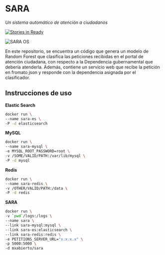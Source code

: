 # SARA

_Un sistema automático de atención a ciudadanos_

[![Stories in Ready](https://badge.waffle.io/mxabierto/sara.png?label=ready&title=Ready)](https://waffle.io/mxabierto/sara)

![SARA OS](http://www.rapportoconfidenziale.org/wp-content/uploads/2014/04/hergif.gif)

En este repositorio, se encuentra un código que genera un modelo de Random Forest que clasifica las peticiones recibidas en el portal de atención ciudadana, con respecto a la Dependencia gubernamental que debería atenderla.
Además, contiene un servicio web que recibe la petición en fromato json y responde con la dependencia asignada por el clasificador.

## Instrucciones de uso
__Elastic Search__
```sh
docker run \
--name sara-es \
-P -d elasticsearch 
```

__MySQL__
```sh
docker run \
--name sara-mysql \
-e MYSQL_ROOT_PASSWORD=root \
-v /SOME/VALID/PATH:/var/lib/mysql \
-P -d mysql
```

__Redis__
```sh
docker run \
--name sara-redis \
-v /OTHER/VALID/PATH:/data \
-P -d redis
```

__SARA__
```sh
docker run \
-v `pwd`/logs:/logs \
--name sara \
--link sara-mysql:mysql \
--link sara-es:elasticsearch \
--link sara-redis:redis \
-e PETITIONS_SERVER_URL="x.x.x.x" \
-p 5000:5000 \
-d mxabierto/sara
```